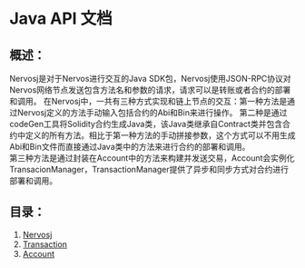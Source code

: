 # Java API 文档
## 概述：
Nervosj是对于Nervos进行交互的Java SDK包，Nervosj使用JSON-RPC协议对Nervos网络节点发送包含方法名和参数的请求，请求可以是转账或者合约的部署和调用。
在Nervosj中，一共有三种方式实现和链上节点的交互：第一种方法是通过Nervosj定义的方法手动输入包括合约的Abi和Bin来进行操作。
第二种是通过codeGen工具将Solidity合约生成Java类，该Java类继承自Contract类并包含合约中定义的所有方法。相比于第一种方法的手动拼接参数，这个方式可以不用生成Abi和Bin文件而直接通过Java类中的方法来进行合约的部署和调用。  
第三种方法是通过封装在Account中的方法来构建并发送交易，Account会实例化TransacionManager，TransactionManager提供了异步和同步方式对合约进行部署和调用。
## 目录：
1. [Nervosj](zh-CN/Latest/Nervosj.md)
2. [Transaction](zh-CN/Latest/transaction.md)
3. [Account](zh-CN/Latest/Account.md)
